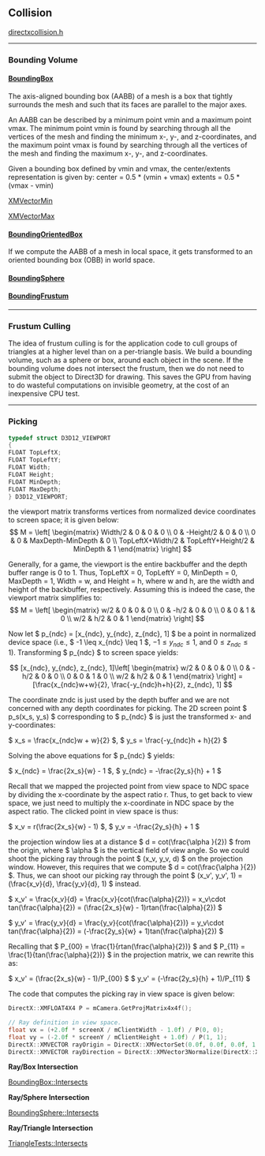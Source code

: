 ## Collision

[directxcollision.h](https://learn.microsoft.com/en-us/windows/win32/api/directxcollision/)

---

### Bounding Volume

#### [BoundingBox](https://learn.microsoft.com/en-us/windows/win32/api/directxcollision/ns-directxcollision-boundingbox)

The axis-aligned bounding box (AABB) of a mesh is a box that tightly surrounds
the mesh and such that its faces are parallel to the major axes.

An AABB can be described by a minimum point vmin and a maximum point vmax. The minimum point vmin is found by searching through all the vertices of the mesh and finding the minimum x-, y-, and z-coordinates, and the maximum point vmax is found by searching through all the vertices of the mesh and finding the maximum x-, y-, and z-coordinates.

Given a bounding box defined by vmin and vmax, the center/extents representation is given by:
center = 0.5 * (vmin + vmax)
extents = 0.5 * (vmax - vmin)

[XMVectorMin](https://learn.microsoft.com/en-us/windows/win32/api/directxmath/nf-directxmath-xmvectormin)

[XMVectorMax](https://learn.microsoft.com/en-us/windows/win32/api/directxmath/nf-directxmath-xmvectormax)

#### [BoundingOrientedBox](https://learn.microsoft.com/en-us/windows/win32/api/directxcollision/ns-directxcollision-boundingorientedbox)

If we compute the AABB of a mesh in local space, it gets transformed to an oriented bounding box (OBB) in world space.

#### [BoundingSphere](https://learn.microsoft.com/en-us/windows/win32/api/directxcollision/ns-directxcollision-boundingsphere)

#### [BoundingFrustum](https://learn.microsoft.com/en-us/windows/win32/api/directxcollision/ns-directxcollision-boundingfrustum)

---

### Frustum Culling

The idea of frustum culling is for the application code to cull groups of triangles
at a higher level than on a per-triangle basis. We build a bounding volume, such as a sphere or box, around each object in the scene. If the bounding volume does not intersect the frustum, then we do not need to submit the object to Direct3D for drawing. This saves the GPU from having to do wasteful computations on invisible geometry, at the cost of an inexpensive CPU test.

---

### Picking

``` C++
typedef struct D3D12_VIEWPORT
{
FLOAT TopLeftX;
FLOAT TopLeftY;
FLOAT Width;
FLOAT Height;
FLOAT MinDepth;
FLOAT MaxDepth;
} D3D12_VIEWPORT;
```

the viewport matrix transforms vertices from normalized device coordinates to screen space; it is given below:
$$
 M = \left[
 \begin{matrix}
   Width/2 & 0 & 0 & 0 \\
   0 & -Height/2 & 0 & 0 \\
   0 & 0 & MaxDepth-MinDepth & 0 \\
   TopLeftX+Width/2 & TopLeftY+Height/2 & MinDepth & 1
  \end{matrix}
  \right]
$$

Generally, for a game, the viewport is the entire backbuffer and the depth buffer range is 0 to 1. Thus, TopLeftX = 0, TopLeftY = 0, MinDepth = 0, MaxDepth = 1, Width = w, and Height = h, where w and h, are the width and height of the backbuffer, respectively. Assuming this is indeed the case, the viewport matrix simplifies to:
$$
 M = \left[
 \begin{matrix}
   w/2 & 0 & 0 & 0 \\
   0 & -h/2 & 0 & 0 \\
   0 & 0 & 1 & 0 \\
   w/2 & h/2 & 0 & 1
  \end{matrix}
  \right]
$$

Now let $ p_{ndc} = [x_{ndc}, y_{ndc}, z_{ndc}, 1] $ be a point in normalized device space (i.e., $ -1 \leq x_{ndc} \leq 1 $, $-1 \leq y_{ndc} \leq 1$, and $0 \leq z_{ndc} \leq 1$). Transforming $ p_{ndc} $ to screen space yields:

$$
 [x_{ndc}, y_{ndc}, z_{ndc}, 1]\left[
 \begin{matrix}
   w/2 & 0 & 0 & 0 \\
   0 & -h/2 & 0 & 0 \\
   0 & 0 & 1 & 0 \\
   w/2 & h/2 & 0 & 1
  \end{matrix}
  \right] = [\frac{x_{ndc}w+w}{2}, \frac{-y_{ndc}h+h}{2}, z_{ndc}, 1]
$$

The coordinate zndc is just used by the depth buffer and we are not concerned with any depth coordinates for picking. The 2D screen point $ p_s(x_s, y_s) $ corresponding to $ p_{ndc} $ is just the transformed x- and y-coordinates:

$ x_s = \frac{x_{ndc}w + w}{2} $, $ y_s = \frac{-y_{ndc}h + h}{2} $

Solving the above equations for $ p_{ndc} $ yields:

$ x_{ndc} = \frac{2x_s}{w} - 1 $, $ y_{ndc} = -\frac{2y_s}{h} + 1 $

Recall that we mapped the projected point from view space to NDC space by dividing the x-coordinate by the aspect ratio r. Thus, to get back to view space, we just need to multiply the x-coordinate in NDC space by the aspect ratio. The clicked point in view space is thus:

$ x_v = r(\frac{2x_s}{w} - 1) $, $ y_v = -\frac{2y_s}{h} + 1 $

the projection window lies at a distance $ d = cot(\frac{\alpha }{2}) $ from the origin, where $ \alpha $ is the vertical field of view angle. So we could shoot the picking ray through the point $ (x_v, y_v, d) $ on the projection window. However, this requires that we compute $ d = cot(\frac{\alpha }{2}) $. Thus, we can shoot our picking ray through the point $ (x_v', y_v', 1) = (\frac{x_v}{d}, \frac{y_v}{d}, 1) $ instead.

$ x_v' = \frac{x_v}{d} = \frac{x_v}{cot(\frac{\alpha}{2})} = x_v\cdot tan(\frac{\alpha}{2}) = (\frac{2x_s}{w} - 1)rtan(\frac{\alpha}{2}) $

$ y_v' = \frac{y_v}{d} = \frac{y_v}{cot(\frac{\alpha}{2})} = y_v\cdot tan(\frac{\alpha}{2}) = (-\frac{2y_s}{w} + 1)tan(\frac{\alpha}{2}) $

Recalling that $ P_{00} = \frac{1}{rtan(\frac{\alpha}{2})} $ and $ P_{11} = \frac{1}{tan(\frac{\alpha}{2})} $ in the projection matrix, we can rewrite this as:

$ x_v' = (\frac{2x_s}{w} - 1)/P_{00} $
$ y_v' = (-\frac{2y_s}{h} + 1)/P_{11} $

The code that computes the picking ray in view space is given below:

``` C++
DirectX::XMFLOAT4X4 P = mCamera.GetProjMatrix4x4f();

// Ray definition in view space.
float vx = (+2.0f * screenX / mClientWidth - 1.0f) / P(0, 0);
float vy = (-2.0f * screenY / mClientHeight + 1.0f) / P(1, 1);
DirectX::XMVECTOR rayOrigin = DirectX::XMVectorSet(0.0f, 0.0f, 0.0f, 1.0f);
DirectX::XMVECTOR rayDirection = DirectX::XMVector3Normalize(DirectX::XMVectorSet(vx, vy, 1.0f, 0.0f));
```

**Ray/Box Intersection**

[BoundingBox::Intersects](https://learn.microsoft.com/en-us/windows/win32/api/directxcollision/nf-directxcollision-boundingbox-intersects(fxmvector_fxmvector_float_))

**Ray/Sphere Intersection**

[BoundingSphere::Intersects](https://learn.microsoft.com/en-us/windows/win32/api/directxcollision/nf-directxcollision-boundingsphere-intersects(fxmvector_fxmvector_float_))

**Ray/Triangle Intersection**

[TriangleTests::Intersects](https://learn.microsoft.com/en-us/windows/win32/api/directxcollision/nf-directxcollision-intersects)
